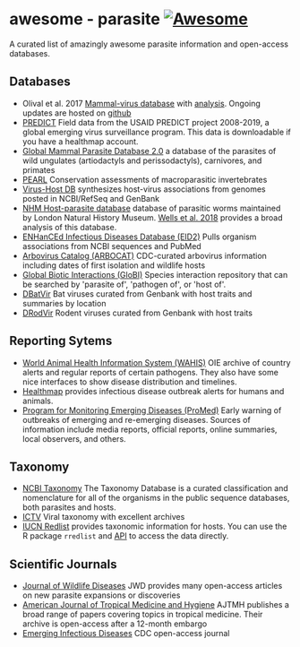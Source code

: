 awesome - parasite [![Awesome](https://cdn.rawgit.com/sindresorhus/awesome/d7305f38d29fed78fa85652e3a63e154dd8e8829/media/badge.svg)](https://github.com/sindresorhus/awesome)
=========
A curated list of amazingly awesome parasite information and open-access databases. 


## Databases

 * Olival et al. 2017 [Mammal-virus database](https://zenodo.org/record/807517#.Wv7kuFMvzOQ) 
   with [analysis](https://www.nature.com/articles/nature22975?sf90794030). Ongoing updates are hosted on [github](https://github.com/ecohealthalliance/HP3)
 * [PREDICT](http://data.predict.global/) Field data from the USAID PREDICT project 2008-2019, a global emerging virus surveillance program. This data is downloadable if you have a healthmap account. 
 * [Global Mammal Parasite Database 2.0](https://esajournals.onlinelibrary.wiley.com/doi/full/10.1002/ecy.1799) a database of the parasites of wild ungulates (artiodactyls and perissodactyls), carnivores, and primates
 * [PEARL](http://pearl.berkeley.edu/) Conservation assessments of macroparasitic invertebrates
 * [Virus-Host DB](http://www.genome.jp/virushostdb/view/) synthesizes host-virus associations from genomes posted in NCBI/RefSeq and GenBank
 * [NHM Host-parasite database](http://www.nhm.ac.uk/research-curation/scientific-resources/taxonomy-systematics/host-parasites/) database of parasitic worms maintained by London Natural History Museum. [Wells et al. 2018](http://nicholasjclark.weebly.com/uploads/4/4/9/4/44946407/wells_etal_2018_globchangbiol.pdf) provides a broad analysis of this database. 
 * [ENHanCEd Infectious Diseases Database (EID2)](https://eid2.liverpool.ac.uk/) Pulls organism associations from NCBI sequences and PubMed
 * [Arbovirus Catalog (ARBOCAT)](https://wwwn.cdc.gov/arbocat/) CDC-curated arbovirus information including dates of first isolation and wildlife hosts
 * [Global Biotic Interactions (GloBI)](https://www.globalbioticinteractions.org/data.html) Species interaction repository that can be searched by 'parasite of', 'pathogen of', or 'host of'.
 * [DBatVir](www.mgc.ac.cn/DBatVir) Bat viruses curated from Genbank with host traits and summaries by location
 * [DRodVir](http://www.mgc.ac.cn/DRodVir/) Rodent viruses curated from Genbank with host traits
 

## Reporting Sytems 
 * [World Animal Health Information System (WAHIS)](http://www.oie.int/wahis_2/public/wahid.php/Diseaseinformation/reportarchive) OIE archive of country alerts and regular reports of certain pathogens. They also have some nice interfaces to show disease distribution and timelines.
 * [Healthmap](https://www.healthmap.org/en/) provides infectious disease outbreak alerts for humans and animals.
 * [Program for Monitoring Emerging Diseases (ProMed)](http://www.promedmail.org/) Early warning of outbreaks of emerging and re-emerging diseases. Sources of information include media reports, official reports, online summaries, local observers, and others.

## Taxonomy
 * [NCBI Taxonomy](https://www.ncbi.nlm.nih.gov/taxonomy) The Taxonomy Database is a curated classification and nomenclature for all of the organisms in the public sequence databases, both parasites and hosts.
 * [ICTV](https://talk.ictvonline.org/taxonomy/) Viral taxonomy with excellent archives
 * [IUCN Redlist](http://www.iucnredlist.org/) provides taxonomic information for hosts. You can use the R package `rredlist` and [API](http://apiv3.iucnredlist.org/api/v3/docs) to access the data directly. 

## Scientific Journals 
 * [Journal of Wildlife Diseases](http://www.jwildlifedis.org/loi/jwdi) JWD provides many open-access articles on new parasite expansions or discoveries
 * [American Journal of Tropical Medicine and Hygiene](http://www.ajtmh.org/) AJTMH publishes a broad range of papers covering topics in tropical medicine. Their archive is open-access after a 12-month embargo
 * [Emerging Infectious Diseases](https://wwwnc.cdc.gov/eid/) CDC open-access journal
 
